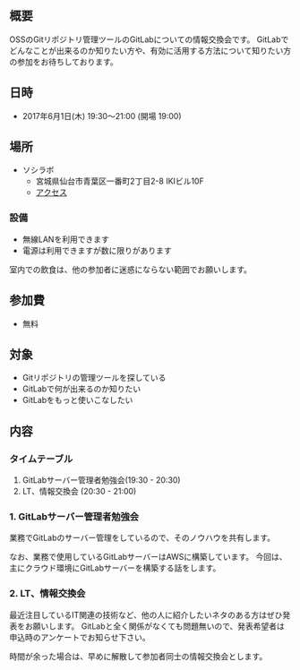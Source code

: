 ## 概要

OSSのGitリポジトリ管理ツールのGitLabについての情報交換会です。
GitLabでどんなことが出来るのか知りたい方や、有効に活用する方法について知りたい方の参加をお待ちしております。

## 日時

* 2017年6月1日(木) 19:30〜21:00 (開場 19:00)

## 場所

* ソシラボ
    * 宮城県仙台市青葉区一番町2丁目2-8  IKIビル10F
    * [アクセス](http://socilabo.com/%E3%82%BD%E3%82%B7%E3%83%A9%E3%83%9C%E3%81%B8%E3%81%AE%E3%82%A2%E3%82%AF%E3%82%BB%E3%82%B9)

### 設備

* 無線LANを利用できます
* 電源は利用できますが数に限りがあります

室内での飲食は、他の参加者に迷惑にならない範囲でお願いします。

## 参加費

* 無料

## 対象

* Gitリポジトリの管理ツールを探している
* GitLabで何が出来るのか知りたい
* GitLabをもっと使いこなしたい

## 内容

### タイムテーブル

1. GitLabサーバー管理者勉強会(19:30 - 20:30)
2. LT、情報交換会 (20:30 - 21:00)

### 1. GitLabサーバー管理者勉強会

業務でGitLabのサーバー管理をしているので、そのノウハウを共有します。

なお、業務で使用しているGitLabサーバーはAWSに構築しています。
今回は、主にクラウド環境にGitLabサーバーを構築する話をします。

### 2. LT、情報交換会

最近注目しているIT関連の技術など、他の人に紹介したいネタのある方はぜひ発表をお願いします。
GitLabと全く関係がなくても問題無いので、発表希望者は申込時のアンケートでお知らせ下さい。

時間が余った場合は、早めに解散して参加者同士の情報交換会とします。
